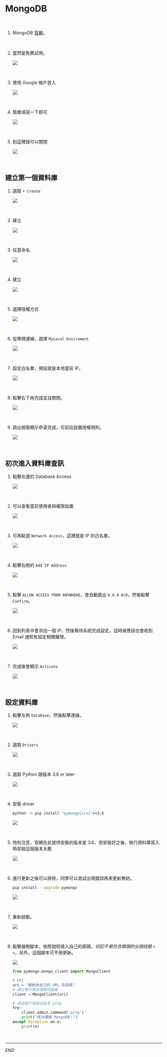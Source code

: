 # MongoDB

<br>

1. MongoDB [官網](https://www.mongodb.com/zh-cn)。

<br>

2. 當然是免費試用。

    ![](images/img_01.png)


<br>

3. 使用 Google 帳戶登入

    ![](images/img_02.png)

<br>

4. 簡單填寫一下即可

    ![](images/img_03.png)

<br>

5. 到這裡就可以關閉

    ![](images/img_04.png)

<br>

## 建立第一個資料庫

1. 選取 `+ Create`

    ![](images/img_05.png)

<br>

2. 建立

    ![](images/img_07.png)

<br>

3. 任意命名

    ![](images/img_08.png)

<br>

4. 建立

    ![](images/img_09.png)

<br>

5. 選擇授權方式

    ![](images/img_10.png)

<br>

6. 從哪裡連線，選擇 `MyLocal Enviroment`

    ![](images/img_11.png)

<br>

7. 設定白名單，預設就是本地當前 IP。

    ![](images/img_12.png)

<br>

8. 點擊右下角完成並且關閉。

    ![](images/img_13.png)

<br>

9. 跳出視窗顯示恭喜完成，可前往設置授權規則。

    ![](images/img_14.png)

<br>

## 初次進入資料庫查訊

1. 點擊左邊的 Database Access

    ![](images/img_16.png)

<br>

2. 可以查看當前使用者與權限設置

    ![](images/img_17.png)

<br>

3. 可再點選 `Network Access`，這裡就是 IP 的白名單。

    ![](images/img_18.png)

<br>

4. 點擊右側的 `Add IP Address`

    ![](images/img_19.png)

<br>

5. 點擊 `ALLOW ACCESS FROM ANYWHERE`，會自動跳出 `0.0.0.0/0`，然後點擊 `Confirm`。

    ![](images/img_20.png)

<br>

6. 回到列表中會添加一個 IP，然後等待系統完成設定，這時候應該也會收到 Email 通知有設定相關權限。

    ![](images/img_21.png)

<br>

7. 完成後會顯示 `Activate`

    ![](images/img_22.png)

<br>

## 設定資料庫

1. 點擊左側 `Database`，然後點擊連線。

    ![](images/img_23.png)

<br>

2. 選取 `Drivers`

    ![](images/img_25.png)

<br>

3. 選取 Python 跟版本 3.6 or later

    ![](images/img_26.png)

<br>

4. 安裝 driver

    ```bash
    python -m pip install "pymongo[srv]"==3.6
    ```

    ![](images/img_27.png)

<br>

5. 特別注意，官網在此提供安裝的版本是 3.6，但安裝好之後，執行資料庫寫入時卻說這個版本太舊

    ![](images/img_30.png)

<br>

6. 進行更新之後可以排除，同學可以測試出現錯誤再來更新無妨。

    ```bash
    pip install --upgrade pymongo
    ```

    ![](images/img_29.png)

<br>

7. 重新啟動。

    ![](images/img_31.png)

<br>

8. 點擊展開腳本，依照說明填入自己的密碼，_切記不用包含兩頭的尖頭括號 `< >`_，另外，這個腳本可不用更新。

    ![](images/img_28.png)

    ```python
    from pymongo.mongo_client import MongoClient

    # URI
    uri = "替換為自己的 URL 及密碼"
    # 建立客戶端並連接伺服器
    client = MongoClient(uri)

    # 透過客戶端發送指令 ping
    try:
        client.admin.command('ping')
        print("成功連線 MongoDB！")
    except Exception as e:
        print(e)
    ```

<br>

---

_END_